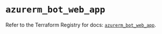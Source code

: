 # `azurerm_bot_web_app`

Refer to the Terraform Registry for docs: [`azurerm_bot_web_app`](https://registry.terraform.io/providers/hashicorp/azurerm/3.102.0/docs/resources/bot_web_app).
